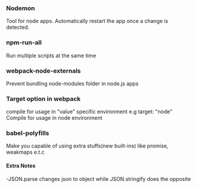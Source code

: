 ### Nodemon
Tool for node apps. Automatically restart the app once a change is detected.

### npm-run-all
Run multiple scripts at the same time

### webpack-node-externals
Prevent bundling node-modules folder in node.js apps

### Target option in webpack
compile for usage in "value" specific environment
e.g
    target: "node"
    Compile for usage in node environment

### babel-polyfills
Make you capable of using extra stuffs(new built-ins) like promise, weakmaps e.t.c


#### Extra Notes
-JSON.parse changes json to object while JSON.stringify does the opposite